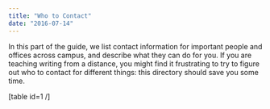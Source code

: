 ```yaml
---
title: "Who to Contact"
date: "2016-07-14"
---
```


In this part of the guide, we list contact information for important people and offices across campus, and describe what they can do for you. If you are teaching writing from a distance, you might find it frustrating to try to figure out who to contact for different things: this directory should save you some time.

\[table id=1 /\]
